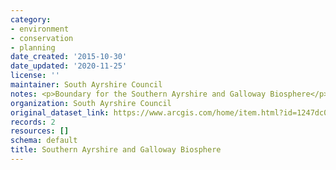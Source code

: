 ```yaml
---
category:
- environment
- conservation
- planning
date_created: '2015-10-30'
date_updated: '2020-11-25'
license: ''
maintainer: South Ayrshire Council
notes: <p>Boundary for the Southern Ayrshire and Galloway Biosphere</p>
organization: South Ayrshire Council
original_dataset_link: https://www.arcgis.com/home/item.html?id=1247dc0ed92647e0aa1f999a3409e0b6
records: 2
resources: []
schema: default
title: Southern Ayrshire and Galloway Biosphere
---
```

